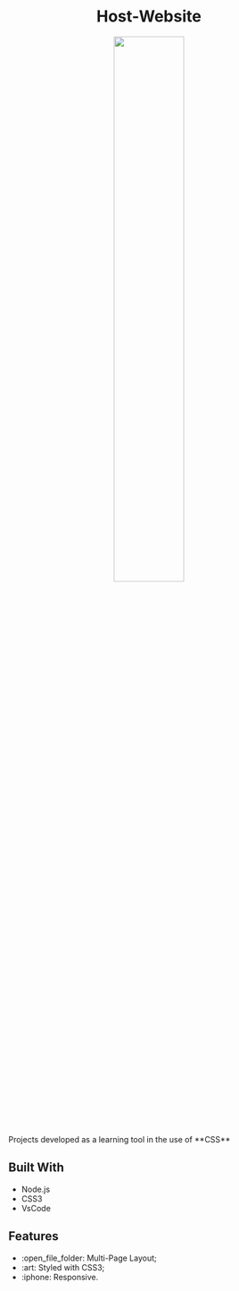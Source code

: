 <h1 align="center">Host-Website</h1>
  
 <p align="center"> <img src=https://user-images.githubusercontent.com/102605061/164025140-1f6ea9a3-95c0-4f6d-87a1-cd136a3a1af1.jpg width="50%" height="50%"></p>
 
  
  <p>Projects developed as a learning tool in the use of **CSS**</p>
  
<h2>Built With</h2>
  
  * Node.js
  * CSS3
  * VsCode
  
 <h2>Features</h2>
   
   <ul>
  <li> :open_file_folder: Multi-Page Layout; </li>
  <li> :art: Styled with CSS3;</li>
  <li> :iphone: Responsive. </li>
   </ul>
   
